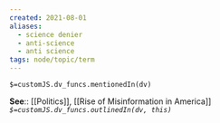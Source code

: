 ```yaml
---
created: 2021-08-01
aliases:
  - science denier
  - anti-science
  - anti science
tags: node/topic/term
---
```

`$=customJS.dv_funcs.mentionedIn(dv)`



**See**:: [[Politics]], [[Rise of Misinformation in America]]
*`$=customJS.dv_funcs.outlinedIn(dv, this)`*
